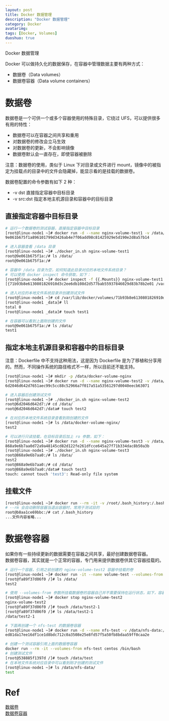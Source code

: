 ```yaml
---
layout: post
title: Docker 数据管理
description: "Docker 数据管理"
category: Docker
avatarimg:
tags: [Docker, Volumes]
duoshuo: true
---
```



Docker 数据管理

Docker 可以做持久化的数据保存，在容器中管理数据主要有两种方式：

* 数据卷（Data volumes）
* 数据卷容器（Data volume containers）

# 数据卷

数据卷是一个可供一个或多个容器使用的特殊目录，它绕过 UFS，可以提供很多有用的特性：

* 数据卷可以在容器之间共享和重用
* 对数据卷的修改会立马生效
* 对数据卷的更新，不会影响镜像
* 数据卷默认会一直存在，即使容器被删除

>
注意：数据卷的使用，类似于 Linux 下对目录或文件进行 mount，镜像中的被指定为挂载点的目录中的文件会隐藏掉，能显示看的是挂载的数据卷。

数据卷配置的命令参数有如下 2 种：

* -v dst		直接指定容器中目标目录
* -v src:dst	指定本地主机源目录和容器中的目标目录

## 直接指定容器中目标目录

```bash
# 运行一个数据卷的测试容器，直接指定容器中目标目录
[root@linux-node1 ~]# docker run -d --name nginx-volume-test1 -v /data/ nginx
9e061b675f1a896101799d3426ab4e7f06add98c81425929e5d190e2d8a57b14

# 进入容器查看 /data 目录
[root@linux-node1 ~]# ./docker_in.sh nginx-volume-test1
root@9e061b675f1a:/# ls /data/
root@9e061b675f1a:/# 

# 容器中 /data 目录为空，如何知道此目录对应的本地文件系统目录？
# 可以使用 docker inspect 命令获取，如下：
[root@linux-node1 ~]# docker inspect -f {{.Mounts}} nginx-volume-test1
[{71b93b8e6130801826910d3c2ee6db108d2d577bab55937846029d83b78b2e01 /var/lib/docker/volumes/71b93b8e6130801826910d3c2ee6db108d2d577bab55937846029d83b78b2e01/_data /data local  true }]

# 进入对应的本地文件系统目录并创建测试文件 
[root@linux-node1 ~]# cd /var/lib/docker/volumes/71b93b8e6130801826910d3c2ee6db108d2d577bab55937846029d83b78b2e01/_data
[root@linux-node1 _data]# ll
total 0
[root@linux-node1 _data]# touch test1

# 在容器可以看到上面刚创建的文件
root@9e061b675f1a:/# ls /data/
test1

```    

## 指定本地主机源目录和容器中的目标目录

注意：Dockerfile 中不支持这种用法，这是因为 Dockerfile 是为了移植和分享用的。然而，不同操作系统的路径格式不一样，所以目前还不能支持。

```bash
[root@linux-node1 ~]# mkdir -p /data/docker-volume-nginx
[root@linux-node1 ~]# docker run -d --name nginx-volume-test2 -v /data/docker-volume-nginx/:/data nginx
6d2046d642d7651aec99c5cc88c52966a7f017a51a53561297d0040eecb63071

# 进入容器后创建测试文件
[root@linux-node1 ~]# ./docker_in.sh nginx-volume-test2
root@6d2046d642d7:/# cd /data/
root@6d2046d642d7:/data# touch test2

# 在对应的本地文件系统目录查看到刚创建的文件
[root@linux-node1 ~]# ls /data/docker-volume-nginx/
test2

# 可以进行只读挂载，在目标目录后加上 ro 参数，如下：
[root@linux-node1 ~]# docker run -d --name nginx-volume-test3 -v /data/docker-volume-nginx/:/data:ro nginx
868a9e6b7aa0d72a9a48145cd82d122fe261dfcce645a27f71b334dac8b50a3b
[root@linux-node1 ~]# ./docker_in.sh nginx-volume-test3
root@868a9e6b7aa0:/# ls /data/
test2
root@868a9e6b7aa0:/# cd /data/
root@868a9e6b7aa0:/data# touch test3
touch: cannot touch 'test3': Read-only file system
```    

## 挂载文件

```bash
[root@linux-node1 ~]# docker run --rm -it -v /root/.bash_history:/.bash_history nginx /bin/bash
# --rm 会自动删除容器当退出容器时，常用于测试目的
root@b8aa1ce69bbc:/# cat /.bash_history 
...文件内容省略...

```    

# 数据卷容器

如果你有一些持续更新的数据需要在容器之间共享，最好创建数据卷容器。  
数据卷容器，其实就是一个正常的容器，专门用来提供数据卷供其它容器挂载的。

```bash
# 运行一个容器，引用之前创建的 nginx-volume-test2 容器中挂载的卷
[root@linux-node1 ~]# docker run -it --name volume-test --volumes-from nginx-volume-test2 centos /bin/bash
[root@fa89f37d06f0 /]# ls /data/
test2

# 使用 --volumes-from 参数所挂载数据卷的容器自己并不需要保持在运行状态，如下，容器停掉后还能正常使用卷
[root@linux-node1 ~]# docker stop nginx-volume-test2
nginx-volume-test2
[root@fa89f37d06f0 /]# touch /data/test2-1
[root@fa89f37d06f0 /]# ls /data/test2-1
/data/test2-1

# 下面再创建一个 nfs-test 的数据卷容器
[root@linux-node1 ~]# docker run -d --name nfs-test -v /data/nfs-data:/data nginx
ed81da17ee16df1ce1d8bdc712c0a3508e25e8fd57f5a50fb8bdaa59ff0caa2e

# 创建一个测试容器引用上面的数据卷容器
docker run --rm -it --volumes-from nfs-test centos /bin/bash
# 创建测试文件 
[root@538885f1397d /]# touch /data/test
# 在本地文件系统对应目录中可以看到刚才创建的测试文件
[root@linux-node1 ~]# ls /data/nfs-data/
test
```    

# Ref
[数据卷](https://yeasy.gitbooks.io/docker_practice/content/data_management/volume.html)  
[数据卷容器](https://yeasy.gitbooks.io/docker_practice/content/data_management/container.html)  
